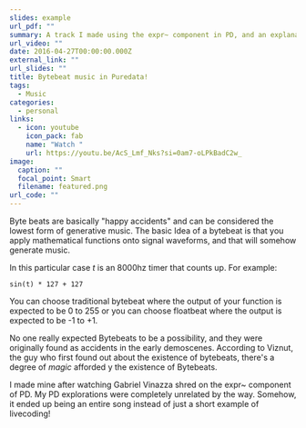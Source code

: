 ```yaml
---
slides: example
url_pdf: ""
summary: A track I made using the expr~ component in PD, and an explanation.
url_video: ""
date: 2016-04-27T00:00:00.000Z
external_link: ""
url_slides: ""
title: Bytebeat music in Puredata!
tags:
  - Music
categories:
  - personal
links:
  - icon: youtube
    icon_pack: fab
    name: "Watch "
    url: https://youtu.be/AcS_Lmf_Nks?si=0am7-oLPkBadC2w_
image:
  caption: ""
  focal_point: Smart
  filename: featured.png
url_code: ""
---
```

Byte beats are basically "happy accidents" and can be considered the lowest form of generative music. The basic Idea of a bytebeat is that you apply mathematical functions onto signal waveforms, and that will somehow generate music. 

In this particular case *t* is an 8000hz timer that counts up. For example:

```
sin(t) * 127 + 127
```



You can choose traditional bytebeat where the output of your function is expected to be 0 to 255 or you can choose floatbeat where the output is expected to be -1 to +1.

No one really expected Bytebeats to be a possibility, and they were originally found as accidents in the early demoscenes. According to Viznut, the guy who first found out about the existence of bytebeats, there's a degree of *magic* afforded y the existence of Bytebeats.

I made mine after watching Gabriel Vinazza shred on the expr~ component of PD. My PD explorations were completely unrelated by the way. Somehow, it ended up being an entire song instead of just a short example of livecoding!